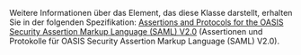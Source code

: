 Weitere Informationen über das Element, das diese Klasse darstellt, erhalten Sie in der folgenden Spezifikation: [Assertions and Protocols for the OASIS Security Assertion Markup Language (SAML) V2.0](https://docs.oasis-open.org/security/saml/v2.0/saml-core-2.0-os.pdf) (Assertionen und Protokolle für OASIS Security Assertion Markup Language (SAML) V2.0).
